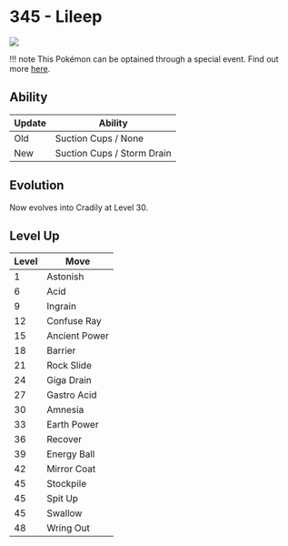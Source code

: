 # 345 - Lileep
![][345]

!!! note
    This Pokémon can be optained through a special event. Find out more [here](../../special_events/#fossil-pokemon).

## Ability

Update | Ability
---    | ---
Old    | Suction Cups / None
New    | Suction Cups / Storm Drain

## Evolution
Now evolves into Cradily at Level 30.

## Level Up

Level | Move
---   | ---
  1   | Astonish
  6   | Acid
  9   | Ingrain
 12   | Confuse Ray
 15   | Ancient Power
 18   | Barrier
 21   | Rock Slide
 24   | Giga Drain
 27   | Gastro Acid
 30   | Amnesia
 33   | Earth Power
 36   | Recover
 39   | Energy Ball
 42   | Mirror Coat
 45   | Stockpile
 45   | Spit Up
 45   | Swallow
 48   | Wring Out

[345]: ../img/pokemon/345.png
